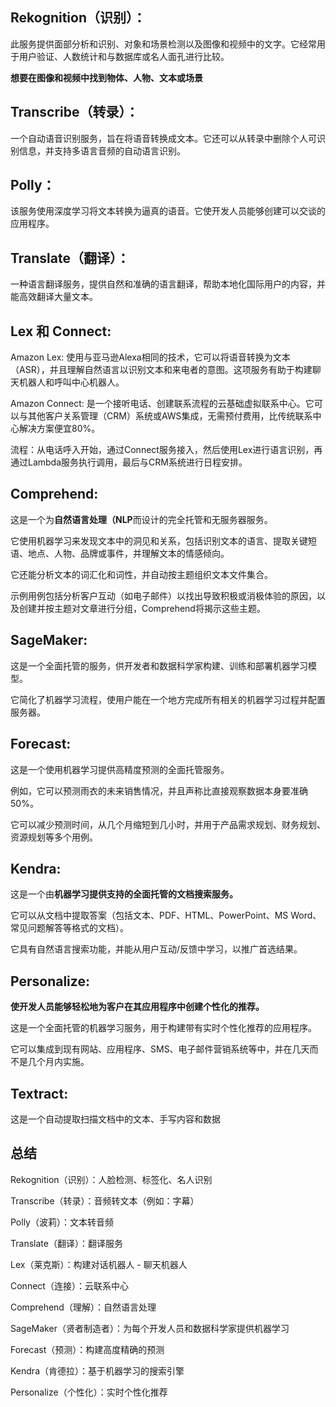 ## Rekognition（识别）：

此服务提供面部分析和识别、对象和场景检测以及图像和视频中的文字。它经常用于用户验证、人数统计和与数据库或名人面孔进行比较。

**想要在图像和视频中找到物体、人物、文本或场景**

## Transcribe（转录）：

一个自动语音识别服务，旨在将语音转换成文本。它还可以从转录中删除个人可识别信息，并支持多语言音频的自动语言识别。

## Polly：

该服务使用深度学习将文本转换为逼真的语音。它使开发人员能够创建可以交谈的应用程序。

## Translate（翻译）：

一种语言翻译服务，提供自然和准确的语言翻译，帮助本地化国际用户的内容，并能高效翻译大量文本。

## Lex 和 Connect:

Amazon Lex: 使用与亚马逊Alexa相同的技术，它可以将语音转换为文本（ASR），并且理解自然语言以识别文本和来电者的意图。这项服务有助于构建聊天机器人和呼叫中心机器人。

Amazon Connect: 是一个接听电话、创建联系流程的云基础虚拟联系中心。它可以与其他客户关系管理（CRM）系统或AWS集成，无需预付费用，比传统联系中心解决方案便宜80%。

流程：从电话呼入开始，通过Connect服务接入，然后使用Lex进行语言识别，再通过Lambda服务执行调用，最后与CRM系统进行日程安排。

## Comprehend:

这是一个为**自然语言处理（NLP**而设计的完全托管和无服务器服务。

它使用机器学习来发现文本中的洞见和关系，包括识别文本的语言、提取关键短语、地点、人物、品牌或事件，并理解文本的情感倾向。

它还能分析文本的词汇化和词性，并自动按主题组织文本文件集合。

示例用例包括分析客户互动（如电子邮件）以找出导致积极或消极体验的原因，以及创建并按主题对文章进行分组，Comprehend将揭示这些主题。

## SageMaker:

这是一个全面托管的服务，供开发者和数据科学家构建、训练和部署机器学习模型。

它简化了机器学习流程，使用户能在一个地方完成所有相关的机器学习过程并配置服务器。

## Forecast:

这是一个使用机器学习提供高精度预测的全面托管服务。

例如，它可以预测雨衣的未来销售情况，并且声称比直接观察数据本身要准确50%。

它可以减少预测时间，从几个月缩短到几小时，并用于产品需求规划、财务规划、资源规划等多个用例。

## Kendra:

这是一个由**机器学习提供支持的全面托管的文档搜索服务。**

它可以从文档中提取答案（包括文本、PDF、HTML、PowerPoint、MS Word、常见问题解答等格式的文档）。

它具有自然语言搜索功能，并能从用户互动/反馈中学习，以推广首选结果。

## Personalize:

**使开发人员能够轻松地为客户在其应用程序中创建个性化的推荐。**

这是一个全面托管的机器学习服务，用于构建带有实时个性化推荐的应用程序。

它可以集成到现有网站、应用程序、SMS、电子邮件营销系统等中，并在几天而不是几个月内实施。

## Textract:

这是一个自动提取扫描文档中的文本、手写内容和数据

## 总结

Rekognition（识别）：人脸检测、标签化、名人识别

Transcribe（转录）：音频转文本（例如：字幕）

Polly（波莉）：文本转音频

Translate（翻译）：翻译服务

Lex（莱克斯）：构建对话机器人 - 聊天机器人

Connect（连接）：云联系中心

Comprehend（理解）：自然语言处理

SageMaker（贤者制造者）：为每个开发人员和数据科学家提供机器学习

Forecast（预测）：构建高度精确的预测

Kendra（肯德拉）：基于机器学习的搜索引擎

Personalize（个性化）：实时个性化推荐
